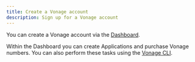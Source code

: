 ```yaml
---
title: Create a Vonage account
description: Sign up for a Vonage account
---
```


You can create a Vonage account via the [Dashboard](https://dashboard.nexmo.com/sign-up?icid=tryitfree_api-developer-adp_nexmodashbdfreetrialsignup_nav).

Within the Dashboard you can create Applications and purchase Vonage numbers. You can also perform these tasks using the [Vonage CLI](https://github.com/vonage/vonage-cli). 

